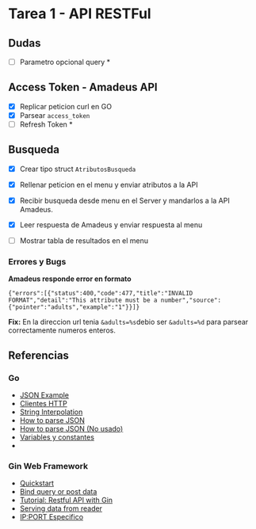 # Tarea 1 - API RESTFul

## Dudas
- [ ] Parametro opcional query *

## Access Token - Amadeus API
- [x] Replicar peticion curl en GO
- [x] Parsear `access_token`
- [ ] Refresh Token *
## Busqueda
- [x] Crear tipo struct `AtributosBusqueda`
- [x] Rellenar peticion en el menu y enviar atributos a la API
- [x] Recibir busqueda desde menu en el Server y mandarlos a la API Amadeus.
- [x] Leer respuesta de Amadeus y enviar respuesta al menu
- [ ] Mostrar tabla de resultados en el menu




### Errores y Bugs

**Amadeus responde error en formato**

```
{"errors":[{"status":400,"code":477,"title":"INVALID FORMAT","detail":"This attribute must be a number","source":{"pointer":"adults","example":"1"}}]}
```
**Fix:** En la direccion url tenia ```&adults=%s```debio ser ```&adults=%d``` para parsear correctamente numeros enteros.

## Referencias

### Go
- [JSON Example](https://gobyexample.com/json)
- [Clientes HTTP](https://apuntes.de/golang/clientes-http-uso-del-http-client/#gsc.tab=0)
- [String Interpolation](https://marketsplash.com/tutorials/go/golang-string-interpolation/)
- [How to parse JSON](https://blog.hackajob.com/how-to-parse-json-from-apis-in-golang/)
- [How to parse JSON (No usado)](https://dev.to/billylkc/parse-json-api-response-in-go-10ng)
- [Variables y constantes](https://www.digitalocean.com/community/tutorials/how-to-use-variables-and-constants-in-go-es)
- [](https://go.dev/src/net/http/status.go)

### Gin Web Framework
- [Quickstart](https://gin-gonic.com/docs/quickstart/)
- [Bind query or post data](https://gin-gonic.com/docs/examples/bind-query-or-post/)
- [Tutorial: Restful API with Gin](https://go.dev/doc/tutorial/web-service-gin)
- [Serving data from reader](https://gin-gonic.com/docs/examples/serving-data-from-reader/)
- [IP:PORT Especifico](https://stackoverflow.com/questions/39448905/how-to-run-a-go-gin-server-on-a-specific-ip-address) 
